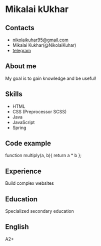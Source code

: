 # Mikalai kUkhar
## Contacts 
* nikolaikuhar95@gmail.com
* Mikalai Kukhar(@NikolaiKuhar)
* [telegram](https://t.me/NikolaiKukhar "telegram")

## About me
My goal is to gain knowledge and be useful!

## Skills
* HTML
* CSS (Preprocessor SCSS)
* Java
* JavaScript
* Spring

## Code example
function multiply(a, b){
  return a * b
};
## Experience
Build complex websites

## Education
Specialized secondary education

## English 
A2+